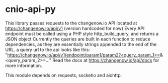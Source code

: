 # cnio-api-py
This library passes requests to the changenow.io API located at https://changenow.io/api/v1 (version hardcoded for now)
Every API endpoint must be called using a PHP style http_build_query, and returns a JSON object
Currently the queries are built in each function to reduce dependencies, as they are essentially strings
appended to the end of the URL.
a query url to the api looks like this:
"https://changenow.io/api/v1/endpoint/param1/param2?<query_param_1>=<value>&<query_param_2>=<value>..."
Read the docs at https://changenow.io/api/docs for more information.

This module depends on requests, socketio and aiohttp.
